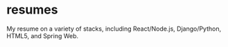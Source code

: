 # resumes
My resume on a variety of stacks, including React/Node.js, Django/Python, HTML5, and Spring Web.
